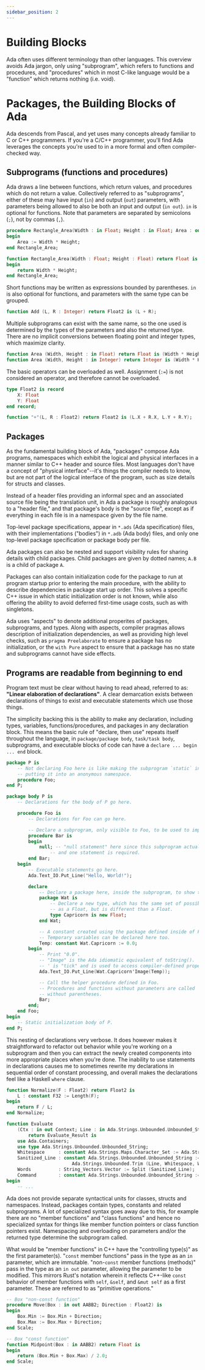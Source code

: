 ```yaml
---
sidebar_position: 2
---
```


# Building Blocks

Ada often uses different terminology than other languages. This overview avoids
Ada jargon, only using "subprogram", which refers to functions and procedures, and
"procedures" which in most C-like language would be a "function" which returns
nothing (i.e. void).

# Packages, the Building Blocks of Ada

Ada descends from Pascal, and yet uses many concepts already familiar to C or
C++ programmers. If you're a C/C++ programmer, you'll find Ada leverages the
concepts you're used to in a more formal and often compiler-checked way.

## Subprograms (functions and procedures)

Ada draws a line between functions, which return values, and procedures which
do not return a value. Collectively referred to as "subprograms", either of
these may have input (`in`) and output (`out`) parameters, with parameters
being allowed to also be both an input and output (`in out`). `in` is
optional for functions. Note that parameters are separated by semicolons
(`;`), not by commas (`,`).

```ada
procedure Rectangle_Area(Width : in Float; Height : in Float; Area : out Float) is
begin
    Area := Width * Height;
end Rectangle_Area;

function Rectangle_Area(Width : Float; Height : Float) return Float is
begin
    return Width * Height;
end Rectangle_Area;
```

Short functions may be written as expressions bounded by parentheses. `in` is
also optional for functions, and parameters with the same type can be grouped.

```ada
function Add (L, R : Integer) return Float2 is (L + R);
```

Multiple subprograms can exist with the same name, so the one used is determined
by the types of the parameters and also the returned type. There are no implicit
conversions between floating point and integer types, which maximize clarity.

```ada
function Area (Width, Height : in Float) return Float is (Width * Height);
function Area (Width, Height : in Integer) return Integer is (Width * Height);
```

The basic operators can be overloaded as well. Assignment (`:=`) is
not considered an operator, and therefore cannot be overloaded.

```ada
type Float2 is record
    X: Float
    Y: Float
end record;

function "+"(L, R : Float2) return Float2 is (L.X + R.X, L.Y + R.Y);
```

## Packages

As the fundamental building block of Ada, "packages" compose Ada programs,
namespaces which exhibit the logical and physical interfaces in a manner
similar to C++ header and source files. Most languages don't have a concept
of "physical interface"--it's things the compiler needs to know, but
are not part of the logical interface of the program, such as
size details for structs and classes.

Instead of a header files providing an informal spec and an associated source
file being the translation unit, in Ada a package is roughly analogous to a
"header file," and that package's body is the "source file", except as if
everything in each file is in a namespace given by the file name.

Top-level package specifications, appear in `*.ads` (Ada specification) files,
with their implementations ("bodies") in `*.adb` (Ada body) files, and only
one top-level package specification or package body per file.

Ada packages can also be nested and support visibility rules for sharing details
with child packages. Child packages are given by dotted names; `A.B`
is a child of package `A`.

Packages can also contain initialization code for the package to run at program
startup prior to entering the main procedure, with the ability to describe
dependencies in package start up order. This solves a specific C++ issue in
which static initialization order is not known, while also offering the ability
to avoid deferred first-time usage costs, such as with singletons.

Ada uses "aspects" to denote additional properites of packages, subprograms, and
types. Along with aspects, compiler pragmas allows description of initialization
dependencies, as well as providing high level checks, such as `pragma Preelaborate`
to ensure a package has no initialization, or the `with Pure` aspect to ensure
that a package has no state and subprograms cannot have side effects.

## Programs are readable from beginning to end

Program text must be clear without having to read ahead, referred to as:
**"Linear elaboration of declarations"**. A clear demarcation exists between
declarations of things to exist and executable statements which use those things.

The simplicity backing this is the ability to make any declaration, including
types, variables, functions/procedures, and packages in any declaration block. This means
the basic rule of "declare, then use" repeats itself throughout the language,
in `package/package body`, `task/task body`, subprograms, and executable blocks of code can have a
`declare ... begin ... end` block.

```ada
package P is
    -- Not declaring Foo here is like making the subprogram `static` in C or C++ or
    -- putting it into an anonymous namespace.
    procedure Foo;
end P;

package body P is
    -- Declarations for the body of P go here.

    procedure Foo is
        -- Declarations for Foo can go here.

        -- Declare a subprogram, only visible to Foo, to be used to implement Foo.
        procedure Bar is
        begin
            null; -- "null statement" here since this subprogram actually does nothing.
                -- and one statement is required.
        end Bar;
    begin
        -- Executable statements go here.
        Ada.Text_IO.Put_Line("Hello, World!");

        declare
            -- Declare a package here, inside the subprogram, to show that you can.
            package Wat is
                -- Declare a new type, which has the same set of possible values
                -- as a Float, but is different than a Float.
                type Capricorn is new Float;
            end Wat;

            -- A constant created using the package defined inside of Foo.
            -- Temporary variables can be declared here too.
            Temp: constant Wat.Capricorn := 0.0;
        begin
            -- Print "0.0".
            -- "Image" is the Ada idiomatic equivalent of toString().
            -- ' is "tick" and is used to access compiler-defined properties of types.
            Ada.Text_IO.Put_Line(Wat.Capricorn'Image(Temp));

            -- Call the helper procedure defined in Foo.
            -- Procedures and functions without parameters are called
            -- without parentheses.
            Bar;
        end;
    end Foo;
begin
    -- Static initialization body of P.
end P;
```

This nesting of declarations very verbose. It does however makes it straightforward to
refactor out behavior while you're working on a subprogram and then you can extract
the newly created components into more appropriate places when you're done.
The inability to use statements in declarations causes me to sometimes rewrite
my declarations in sequential order of constant processing, and overall makes the
declarations feel like a Haskell `where` clause.

```ada
function Normalize(F : Float2) return Float2 is
    L : constant F32 := Length(F);
begin
    return F / L;
end Normalize;
```

```ada
function Evaluate
    (Ctx : in out Context; Line : in Ada.Strings.Unbounded.Unbounded_String)
        return Evaluate_Result is
    use Ada.Containers;
    use type Ada.Strings.Unbounded.Unbounded_String;
    Whitespace     : constant Ada.Strings.Maps.Character_Set := Ada.Strings.Maps.To_Set (" ");
    Sanitized_Line : constant Ada.Strings.Unbounded.Unbounded_String :=
                        Ada.Strings.Unbounded.Trim (Line, Whitespace, Whitespace);
    Words          : String_Vectors.Vector := Split (Sanitized_Line);
    Command        : constant Ada.Strings.Unbounded.Unbounded_String := (if Words.Length > 0 then Words.First_Element else Ada.Strings.Unbounded.Null_Unbounded_String);
begin
    -- ...
```

Ada does not provide separate syntactical units for classes, structs and
namespaces. Instead, packages contain types, constants and related subprograms.
A lot of specialized syntax goes away due to
this, for example there are no "member functions" and "class functions" and
hence no specialized syntax for things like member function pointers or class
function pointers exist. Namespacing and overloading on parameters and/or the returned type determine
the subprogram called.

What would be "member functions" in C++ have the "controlling type(s)" as the
first parameter(s). "`const` member functions" pass in the type as an `in` parameter,
which are immutable. "non-`const` member functions (methods)" pass in the type as an
`in out` parameter, allowing the parameter to be modified. This mirrors
Rust's notation wherein it reflects C++-like `const` behavior of member
functions with `self`, `&self`, and `&mut self` as a first parameter.
These are referred to as "primitive operations."

```ada
-- Box "non-const function"
procedure Move(Box : in out AABB2; Direction : Float2) is
begin
    Box.Min := Box.Min + Direction;
    Box.Max := Box.Max + Direction;
end Scale;
```

```ada
-- Box "const function"
function Midpoint(Box : in AABB2) return Float is
begin
    return (Box.Min + Box.Max) / 2.0;
end Scale;
```
